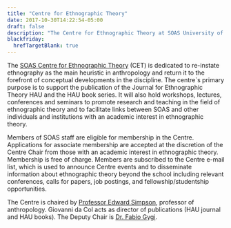 ```yaml
---
title: "Centre for Ethnographic Theory"
date: 2017-10-30T14:22:54-05:00
draft: false
description: "The Centre for Ethnographic Theory at SOAS University of London works to support HAU's mission and promote research and teaching in the field of ethnographic theory"
blackfriday:
  hrefTargetBlank: true
---
```


The [SOAS Centre for Ethnographic Theory](https://www.soas.ac.uk/ethnographic-theory/) (CET) is dedicated to re-instate ethnography as the main heuristic in anthropology and return it to the forefront of conceptual developments in the discipline. The centre`s primary purpose is to support the publication of the Journal for Ethnographic Theory HAU and the HAU book series. It will also hold workshops, lectures, conferences and seminars to promote research and teaching in the field of ethnographic theory and to facilitate links between SOAS and other individuals and institutions with an academic interest in ethnographic theory.

Members of SOAS staff are eligible for membership in the Centre. Applications for associate membership are accepted at the discretion of the Centre Chair from those with an academic interest in ethnographic theory. Membership is free of charge. Members are subscribed to the Centre e-mail list, which is used to announce Centre events and to disseminate information about ethnographic theory beyond the school including relevant conferences, calls for papers, job postings, and fellowship/studentship opportunities.

The Centre is chaired by [Professor Edward Simpson](https://www.soas.ac.uk/staff/staff36082.php), professor of anthropology. Giovanni da Col acts as director of publications (HAU journal and HAU books). The Deputy Chair is [Dr. Fabio Gygi](https://www.soas.ac.uk/staff/staff86375.php).

